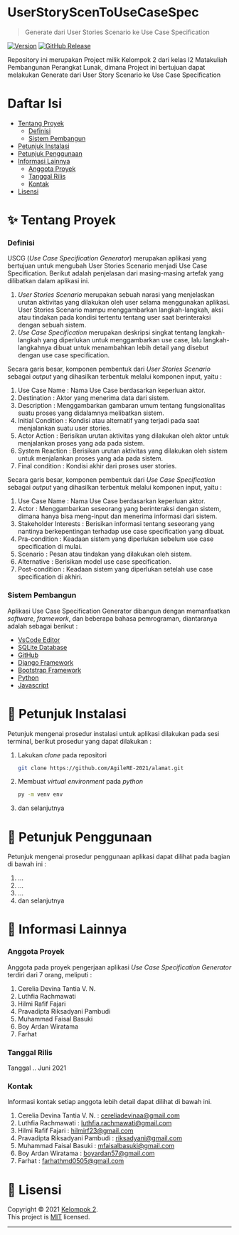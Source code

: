# UserStoryScenToUseCaseSpec
> Generate dari User Stories Scenario ke Use Case Specification

[![Version](https://badge.fury.io/gh/tterb%2FHyde.svg)]()
[![GitHub Release](https://img.shields.io/badge/release-1.0-blue)]()

Repository ini merupakan Project milik Kelompok 2 dari kelas I2 Matakuliah Pembangunan Perangkat Lunak, dimana Project ini bertujuan dapat melakukan Generate dari User Story Scenario ke Use Case Specification

# Daftar Isi
* [Tentang Proyek](#tentang-proyek)
  * [Definisi](#definisi)
  * [Sistem Pembangun](#sistem-pembangun)
* [Petunjuk Instalasi](#petunjuk-instalasi)
* [Petunjuk Penggunaan](#petunjuk-penggunaan)
* [Informasi Lainnya](#informasi-lainnya)
  * [Anggota Proyek](#anggota-proyek)
  * [Tanggal Rilis](#tanggal-rilis)
  * [Kontak](#kontak)
* [Lisensi](#lisensi)

<!-- TENTANG PROYEK -->
# ✨ Tentang Proyek 
### Definisi
USCG (*Use Case Specification Generator*) merupakan aplikasi yang bertujuan untuk mengubah User Stories Scenario menjadi Use Case Specification. Berikut adalah penjelasan dari masing-masing artefak yang dilibatkan dalam aplikasi ini. 
1. *User Stories Scenario* merupakan sebuah narasi yang menjelaskan urutan aktivitas yang dilakukan oleh user selama menggunakan aplikasi. User Stories Scenario mampu menggambarkan langkah-langkah, aksi atau tindakan pada kondisi tertentu tentang user saat berinteraksi dengan sebuah sistem.
2. *Use Case Specification* merupakan deskripsi singkat tentang langkah-langkah yang diperlukan untuk menggambarkan use case, lalu langkah-langkahnya dibuat untuk menambahkan lebih detail yang disebut dengan use case specification.

Secara garis besar, komponen pembentuk dari *User Stories Scenario* sebagai *output* yang dihasilkan terbentuk melalui komponen input, yaitu :
1. Use Case Name : Nama Use Case berdasarkan keperluan aktor.
2. Destination : Aktor yang menerima data dari sistem.
3. Description : Menggambarkan gambaran umum tentang fungsionalitas suatu proses yang didalamnya melibatkan sistem.
4. Initial Condition : Kondisi atau alternatif yang terjadi pada saat menjalankan suatu user stories.
5. Actor Action : Berisikan urutan aktivitas yang dilakukan oleh aktor untuk menjalankan proses yang ada pada sistem.
6. System Reaction : Berisikan urutan aktivitas yang dilakukan oleh sistem untuk menjalankan proses yang ada pada sistem.
7. Final condition : Kondisi akhir dari proses user stories.

Secara garis besar, komponen pembentuk dari *Use Case Specification* sebagai *output* yang dihasilkan terbentuk melalui komponen input, yaitu :
1. Use Case Name : Nama Use Case berdasarkan keperluan aktor.
2. Actor : Menggambarkan seseorang yang berinteraksi dengan sistem, dimana hanya bisa meng-input dan menerima informasi dari sistem.
3. Stakeholder Interests : Berisikan informasi tentang seseorang yang nantinya berkepentingan terhadap use case specification yang dibuat.
4. Pra-condition : Keadaan sistem yang diperlukan sebelum use case specification di mulai.
5. Scenario : Pesan atau tindakan yang dilakukan oleh sistem.
6. Alternative : Berisikan model use case specification.
7. Post-condition : Keadaan sistem yang diperlukan setelah use case specification di akhiri.

### Sistem Pembangun
Aplikasi Use Case Specification Generator dibangun dengan memanfaatkan *software*, *framework*, dan beberapa bahasa pemrograman, diantaranya adalah sebagai berikut :
- [VsCode Editor](https://code.visualstudio.com/)
- [SQLite Database](https://www.sqlite.org/index.html)
- [GitHub](https://github.com/)
- [Django Framework](https://www.djangoproject.com/) 
- [Bootstrap Framework](https://getbootstrap.com/)
- [Python](https://www.python.org/)
- [Javascript](javascript.com)

# 🚀 Petunjuk Instalasi 
Petunjuk mengenai prosedur instalasi untuk aplikasi dilakukan pada sesi terminal, berikut prosedur yang dapat dilakukan :
1. Lakukan *clone* pada repositori
   ```sh
   git clone https://github.com/AgileRE-2021/alamat.git
   ```
2. Membuat *virtual environment* pada *python*
   ```sh
   py -m venv env
   ```
3. dan selanjutnya

# 📖 Petunjuk Penggunaan
Petunjuk mengenai prosedur penggunaan aplikasi dapat dilihat pada bagian di bawah ini :
1. ...
2. ...
3. ...
4. dan selanjutnya

# 📌 Informasi Lainnya
### Anggota Proyek
Anggota pada proyek pengerjaan aplikasi *Use Case Specification Generator* terdiri dari 7 orang, meliputi :
1. Cerelia Devina Tantia V. N.
2. Luthfia Rachmawati
3. Hilmi Rafif Fajari
4. Pravadipta Riksadyani Pambudi
5. Muhammad Faisal Basuki
6. Boy Ardan Wiratama
7. Farhat		

### Tanggal Rilis 
Tanggal .. Juni 2021

### Kontak 
Informasi kontak setiap anggota lebih detail dapat dilihat di bawah ini. 
1. Cerelia Devina Tantia V. N.    : cereliadevinaa@gmail.com
2. Luthfia Rachmawati             : luthfia.rachmawati@gmail.com
3. Hilmi Rafif Fajari             : hilmirf23@gmail.com
4. Pravadipta Riksadyani Pambudi  : riksadyani@gmail.com
5. Muhammad Faisal Basuki         : mfaisalbasuki@gmail.com
6. Boy Ardan Wiratama             : boyardan57@gmail.com
7. Farhat		                       : farhathmd0505@gmail.com

# 📝 Lisensi

Copyright © 2021 [Kelompok 2](https://github.com/AgileRE-2021/UserStoryScenToUseCaseSpec).<br />
This project is [MIT](https://github.com/kefranabg/readme-md-generator/blob/master/LICENSE) licensed.

---
<br/>
